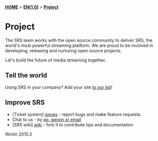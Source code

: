 [**HOME**](Home) > [**EN(1.0)**](v1_EN_Home) > [**Project**](v1_EN_Project)

# Project

The SRS team works with the open source community to deliver SRS, the world's most powerful streaming platform. We are proud to be involved in developing, releasing and nurturing open source projects.

Let's build the future of media streaming together.

## Tell the world

Using SRS in your company? Add your site [to our list](v1_EN_Sample)!

## Improve SRS

* [Ticket system] [issues] - report bugs and make feature requests
* Chat to us - by [qq, weixin or email](v1_EN_Contact)
* [SRS wiki] [wiki] - fork it to contribute tips and documentation

Winlin 2015.3

[issues]: https://github.com/winlinvip/simple-rtmp-server/issues
[wiki]: https://github.com/winlinvip/simple-rtmp-server/wiki